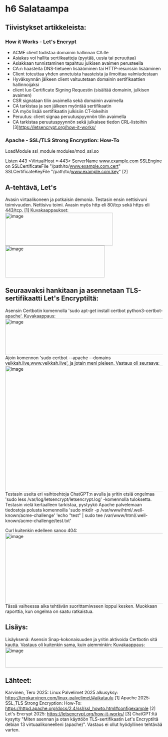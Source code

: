 <h1>h6 Salataampa</h1>
<h2>Tiivistykset artikkeleista:</h2>
<h3>How it Works - Let's Encrypt</h3>

- ACME client todistaa domainin hallinnan CA:lle
- Asiakas voi hallita sertiikaatteja (pyytää, uusia tai peruuttaa)
- Asiakkaan tunnistaminen tapahtuu julkisen avaimen perusteella
- CA:n haasteita DNS-tietueen lisääöminen tai HTTP-resurssin lisääminen
- Client toteuttaa yhden annetuista haasteista ja ilmoittaa valmiudestaan
- Hyväksynnän jälkeen client valtuutetaan domainin sertifikaattien hallinnoijaksi
- client luo Certificate Signing Requestin (sisältää domainin, julkisen avaimen)
- CSR signataan tilin avaimella sekä domainin avaimella
- CA tarkistaa ja sen jälkeen myöntää sertifikaatin
- CA myös lisää sertifikaatin julkisiin CT-lokeihin
- Peruutus: client signaa peruutuspyynnön tilin avaimella
- CA tarkistaa peruutuspyynnön sekä julkaisee tiedon CRL-listoihin
[3]https://letsencrypt.org/how-it-works/

<h3>Apache - SSL/TLS Strong Encryption: How-To</h3>

LoadModule ssl_module modules/mod_ssl.so

Listen 443
<VirtualHost *:443>
    ServerName www.example.com
    SSLEngine on
    SSLCertificateFile "/path/to/www.example.com.cert"
    SSLCertificateKeyFile "/path/to/www.example.com.key"
</VirtualHost>
[2]

<h2>A-tehtävä, Let's</h2>
Avasin virtaalikoneen ja potkaisin demonia. Testasin ensin nettisivuni toimivuuden. Nettisivu toimi. Avasin myös http eli 80/tcp sekä https eli 443/tcp. [1]
Kuvakaappaukset:
<img width="344" height="104" alt="image" src="https://github.com/user-attachments/assets/e4cd1209-cba5-48b0-9e96-5a3470f8a314" />
<img width="318" height="102" alt="image" src="https://github.com/user-attachments/assets/18919a2c-b77c-4349-94b6-32527d803c4f" />
<h2>Seuraavaksi hankitaan ja asennetaan TLS-sertifikaatti Let's Encryptiltä:</h2>
Asensin Certbotin komennolla 'sudo apt-get install certbot python3-certbot-apache'.
Kuvakaappaus:
<img width="754" height="116" alt="image" src="https://github.com/user-attachments/assets/f28b3ab4-c335-40db-a5a7-d782adcc83be" />
Ajoin komennon 'sudo certbot --apache --domains veikkah.live,www.veikkah.live', ja jotain meni pieleen. Vastaus oli seuraava:
<img width="1122" height="400" alt="image" src="https://github.com/user-attachments/assets/5142d902-f9b6-460d-900a-5849ca223a0c" />
Testasin useita eri vaihtoehtoja ChatGPT:n avulla ja yritin etsiä ongelmaa 'sudo less /var/log/letsencrypt/letsencrypt.log' -komennolla tuloksetta.
Testasin vielä kertaalleen tarkistaa, pystyykö Apache palvelemaan tiedostoja polusta komennoilla 'sudo mkdir -p /var/www/html/.well-known/acme-challenge'
'echo "test" | sudo tee /var/www/html/.well-known/acme-challenge/test.txt'

Curl kuitenkin edelleen sanoo 404:
<img width="964" height="224" alt="image" src="https://github.com/user-attachments/assets/b3fb57f3-0039-4d49-81b9-f3294e728474" />
Tässä vaiheessa aika tehtävän suorittamiwseen loppui kesken. Muokkaan raporttia, kun ongelma on saatu ratkaistua.

<h2>Lisäys:</h2>
Lisäyksenä: Asensin Snap-kokonaisuuden ja yritin aktivoida Certbotin sitä kautta.
Vastaus oli kuitenkin sama, kuin aiemminkin:
Kuvakaappaus:
<img width="1178" height="64" alt="image" src="https://github.com/user-attachments/assets/bdab80eb-a720-4a82-a8c6-7b66f57481fa" />


<h2>Lähteet:</h2>

Karvinen, Tero 2025: Linux Palvelimet 2025 alkusyksy: https://terokarvinen.com/linux-palvelimet/#aikataulu [1]
Apache 2025: SSL_TLS Strong Encryption: How-To: https://httpd.apache.org/docs/2.4/ssl/ssl_howto.html#configexample [2]
Let's Encrypt 2025: https://letsencrypt.org/how-it-works/ [3]
ChatGPT:ltä kysytty "Miten asennan ja otan käyttöön TLS-sertifikaatin Let's Encryptiltä debian 13 virtuaalikoneelleni (apache)". Vastaus ei ollut hyödyllinen tehtävää varten.

